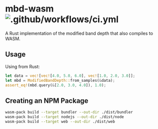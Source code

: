 # mbd-wasm ![.github/workflows/ci.yml](https://github.com/grtlr/trebleu/workflows/CI/badge.svg)

A Rust implementation of the modified band depth that also compiles to WASM.

## Usage

Using from Rust:

```rust
let data = vec![vec![4.0, 5.0, 6.0], vec![1.0, 2.0, 3.0]];
let mbd = ModifiedBandDepth::from_samples(&data);
assert_eq!(mbd.query(&[2.0, 3.0, 4.0]), 1.0);
```

## Creating an NPM Package

```sh
wasm-pack build --target bundler --out-dir ./dist/bundler 
wasm-pack build --target nodejs --out-dir ./dist/node
wasm-pack build --target web --out-dir ./dist/web
```
